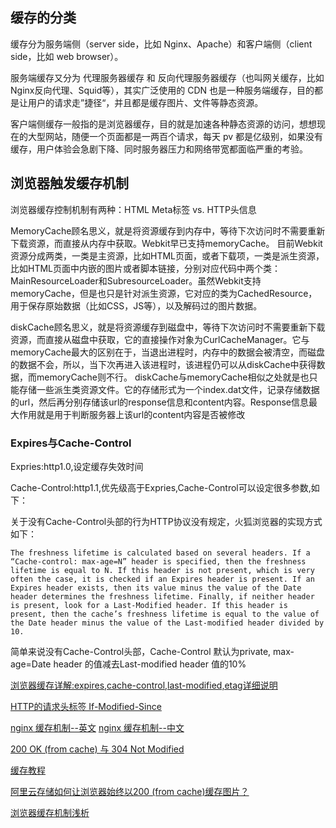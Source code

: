 ## 缓存的分类

缓存分为服务端侧（server side，比如 Nginx、Apache）和客户端侧（client side，比如 web browser）。

服务端缓存又分为 代理服务器缓存 和 反向代理服务器缓存（也叫网关缓存，比如 Nginx反向代理、Squid等），其实广泛使用的 CDN 也是一种服务端缓存，目的都是让用户的请求走”捷径“，并且都是缓存图片、文件等静态资源。

客户端侧缓存一般指的是浏览器缓存，目的就是加速各种静态资源的访问，想想现在的大型网站，随便一个页面都是一两百个请求，每天 pv 都是亿级别，如果没有缓存，用户体验会急剧下降、同时服务器压力和网络带宽都面临严重的考验。

## 浏览器触发缓存机制

浏览器缓存控制机制有两种：HTML Meta标签 vs. HTTP头信息

MemoryCache顾名思义，就是将资源缓存到内存中，等待下次访问时不需要重新下载资源，而直接从内存中获取。Webkit早已支持memoryCache。 
目前Webkit资源分成两类，一类是主资源，比如HTML页面，或者下载项，一类是派生资源，比如HTML页面中内嵌的图片或者脚本链接，分别对应代码中两个类：MainResourceLoader和SubresourceLoader。虽然Webkit支持memoryCache，但是也只是针对派生资源，它对应的类为CachedResource，用于保存原始数据（比如CSS，JS等），以及解码过的图片数据。

diskCache顾名思义，就是将资源缓存到磁盘中，等待下次访问时不需要重新下载资源，而直接从磁盘中获取，它的直接操作对象为CurlCacheManager。它与memoryCache最大的区别在于，当退出进程时，内存中的数据会被清空，而磁盘的数据不会，所以，当下次再进入该进程时，该进程仍可以从diskCache中获得数据，而memoryCache则不行。 
diskCache与memoryCache相似之处就是也只能存储一些派生类资源文件。它的存储形式为一个index.dat文件，记录存储数据的url，然后再分别存储该url的response信息和content内容。Response信息最大作用就是用于判断服务器上该url的content内容是否被修改

### Expires与Cache-Control

Expries:http1.0,设定缓存失效时间

Cache-Control:http1.1,优先级高于Expries,Cache-Control可以设定很多参数,如下：


关于没有Cache-Control头部的行为HTTP协议没有规定，火狐浏览器的实现方式如下：
```
The freshness lifetime is calculated based on several headers. If a “Cache-control: max-age=N” header is specified, then the freshness lifetime is equal to N. If this header is not present, which is very often the case, it is checked if an Expires header is present. If an Expires header exists, then its value minus the value of the Date header determines the freshness lifetime. Finally, if neither header is present, look for a Last-Modified header. If this header is present, then the cache’s freshness lifetime is equal to the value of the Date header minus the value of the Last-modified header divided by 10.
```
简单来说没有Cache-Control头部，Cache-Control 默认为private, max-age=Date header 的值减去Last-modified header 值的10%




[浏览器缓存详解:expires,cache-control,last-modified,etag详细说明](http://blog.csdn.net/eroswang/article/details/8302191)

[HTTP的请求头标签 If-Modified-Since](https://www.cnblogs.com/zh2000g/archive/2010/03/22/1692002.html)

[nginx 缓存机制--英文](https://www.cnblogs.com/jun1019/p/6260662.html)
[nginx 缓存机制--中文](https://www.chedong.com/tech/cache_docs.html)

[200 OK (from cache) 与 304 Not Modified](https://www.bokeyy.com/post/200-ok-from-cache-vs-304-not-modified.html)

[缓存教程](https://www.mnot.net/cache_docs/)

[阿里云存储如何让浏览器始终以200 (from cache)缓存图片？](https://www.zhihu.com/question/28725359)

[浏览器缓存机制浅析](http://web.jobbole.com/82997/)